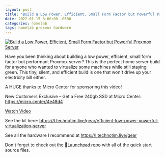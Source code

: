 ```yaml
---
layout: post
title: "Build a Low Power, Efficient, Small Form Factor but Powerful Proxmox Server"
date: 2022-01-15 8:00:00 -0500
categories: homelab
tags: homelab proxmox hardware
---
```


[![Build a Low Power, Efficient, Small Form Factor but Powerful Proxmox Server](https://img.youtube.com/vi/XoObI3L9xNA/0.jpg)](https://www.youtube.com/watch?v=XoObI3L9xNA "Build a Low Power, Efficient, Small Form Factor but Powerful Proxmox Server")

Have you been thinking about building a low power, efficient, small  form factor but performant Proxmox server?  This is the perfect home server build for anyone who wanted to virtualize some machines while still staying green.  This tiny, silent, and efficient build is one that won't drive up your electricity bill either.  

A HUGE thanks to Micro Center for sponsoring this video!

New Customers Exclusive – Get a Free 240gb SSD at Micro Center: <https://micro.center/4e48d4>

[Watch Video](https://www.youtube.com/watch?v=XoObI3L9xNA)

See the kit here:
<https://l.technotim.live/gear/efficient-low-power-powerful-virtualization-server>

See all the hardware I recommend at <https://l.technotim.live/gear>

Don't forget to check out the [🚀Launchpad repo](https://l.technotim.live/quick-start) with all of the quick start source files.